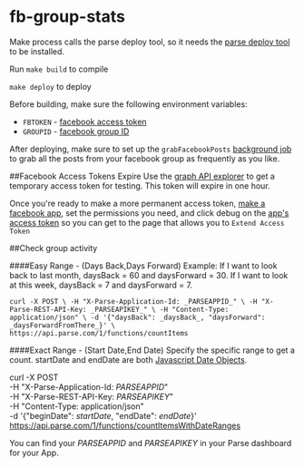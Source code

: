 # fb-group-stats

Make process calls the parse deploy tool, so it needs the [parse deploy tool](https://parse.com/apps/quickstart#cloud_code/) to be installed.

Run `make build` to compile

`make deploy` to deploy

Before building, make sure the following environment variables:

- `FBTOKEN` - [facebook access token](https://developers.facebook.com/docs/facebook-login/access-tokens)
- `GROUPID` - [facebook group ID](http://stackoverflow.com/questions/8957340/how-do-i-find-my-facebook-group-id)

After deploying, make sure to set up the `grabFacebookPosts` [background job](http://blog.parse.com/announcements/introducing-background-jobs/) to grab all the posts from your facebook group as frequently as you like.

##Facebook Access Tokens Expire
Use the [graph API explorer](https://developers.facebook.com/tools/explorer/) to get a temporary access token for testing. This token will expire in one hour.


Once you're ready to make a more permanent access token, [make a facebook app](https://developers.facebook.com/docs/apps/register), set the permissions you need, and click debug on the [app's access token](https://developers.facebook.com/tools/accesstoken/) so you can get to the page that allows you to `Extend Access Token` 

##Check group activity

####Easy Range - (Days Back,Days Forward)
Example: If I want to look back to last month, daysBack = 60 and daysForward = 30. If I want to look at this week, daysBack = 7 and daysForward = 7.

 `curl -X POST \
  -H "X-Parse-Application-Id: _PARSEAPPID_" \
  -H "X-Parse-REST-API-Key: _PARSEAPIKEY_" \
  -H "Content-Type: application/json" \
  -d '{"daysBack": _daysBack_, "daysForward": _daysForwardFromThere_}' \
  https://api.parse.com/1/functions/countItems`
  
####Exact Range - (Start Date,End Date)
Specify the specific range to get a count. startDate and endDate are both [Javascript Date Objects](https://developer.mozilla.org/en-US/docs/Web/JavaScript/Reference/Global_Objects/Date).

 curl -X POST \
  -H "X-Parse-Application-Id: _PARSEAPPID_" \
  -H "X-Parse-REST-API-Key: _PARSEAPIKEY_" \
  -H "Content-Type: application/json" \
  -d '{"beginDate": _startDate_, "endDate": _endDate_}' \
  https://api.parse.com/1/functions/countItemsWithDateRanges
  
You can find your _PARSEAPPID_ and _PARSEAPIKEY_ in your Parse dashboard for your App.


  



